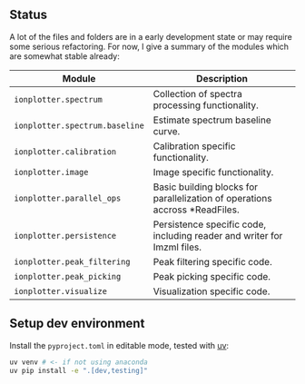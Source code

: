 ## Status
A lot of the files and folders are in a early development state or may require some serious refactoring.
For now, I give a summary of the modules which are somewhat stable already:

| Module                         | Description                                                                 |
|--------------------------------|-----------------------------------------------------------------------------|
| `ionplotter.spectrum`          | Collection of spectra processing functionality.                             |
| `ionplotter.spectrum.baseline` | Estimate spectrum baseline curve.                                           |
| `ionplotter.calibration`       | Calibration specific functionality.                                         |
| `ionplotter.image`             | Image specific functionality.                                               |
| `ionplotter.parallel_ops`      | Basic building blocks for parallelization of operations accross *ReadFiles. |
| `ionplotter.persistence`       | Persistence specific code, including reader and writer for Imzml files.     |
| `ionplotter.peak_filtering`    | Peak filtering specific code.                                               |
| `ionplotter.peak_picking`      | Peak picking specific code.                                                 |
| `ionplotter.visualize`         | Visualization specific code.                                                |


## Setup dev environment
Install the `pyproject.toml` in editable mode, tested with [uv](https://github.com/astral-sh/uv):

```bash
uv venv # <- if not using anaconda
uv pip install -e ".[dev,testing]"
```
